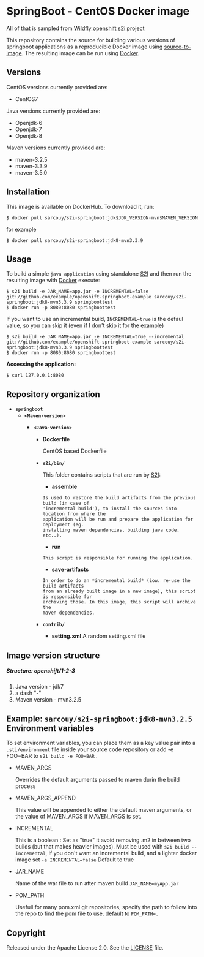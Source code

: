 SpringBoot - CentOS Docker image
========================================

All of that is sampled from [Wildfly openshift s2i project](https://github.com/openshift-s2i/s2i-wildfly)

This repository contains the source for building various versions of
springboot applications as a reproducible Docker image using
[source-to-image](https://github.com/openshift/source-to-image).
The resulting image can be run using [Docker](http://docker.io).

Versions
---------------
CentOS versions currently provided are:
* CentOS7

Java versions currently provided are:
* Openjdk-6
* Openjdk-7
* Openjdk-8

Maven versions currently provided are:
* maven-3.2.5
* maven-3.3.9
* maven-3.5.0

Installation
---------------

This image is available on DockerHub.  To download it, run:

```
$ docker pull sarcouy/s2i-springboot:jdk$JDK_VERSION-mvn$MAVEN_VERSION
```

for example

```
$ docker pull sarcouy/s2i-springboot:jdk8-mvn3.3.9 
```


Usage
---------------------
To build a simple `java application`
using standalone [S2I](https://github.com/openshift/source-to-image) and then run the
resulting image with [Docker](http://docker.io) execute:

```
$ s2i build -e JAR_NAME=app.jar -e INCREMENTAL=false git://github.com/example/openshift-springboot-example sarcouy/s2i-springboot:jdk8-mvn3.3.9 springboottest
$ docker run -p 8080:8080 springboottest
```

If you want to use an incremental build, `INCREMENTAL=true` is the defaul value, so you can skip it (even if I don't skip it for the example)

```
$ s2i build -e JAR_NAME=app.jar -e INCREMENTAL=true --incremental git://github.com/example/openshift-springboot-example sarcouy/s2i-springboot:jdk8-mvn3.3.9 springboottest
$ docker run -p 8080:8080 springboottest
```

**Accessing the application:**
```
$ curl 127.0.0.1:8080
```


Repository organization
------------------------
* **`springboot`**
    * **`<Maven-version>`**
        * **`<Java-version>`**

            * **Dockerfile**

                CentOS based Dockerfile

            * **`s2i/bin/`**

                This folder contains scripts that are run by [S2I](https://github.com/openshift/source-to-image):

                *   **assemble**

                  Is used to restore the build artifacts from the previous build (in case of
                  'incremental build'), to install the sources into location from where the
                  application will be run and prepare the application for deployment (eg.
                  installing maven dependencies, building java code, etc..).


                *   **run**

                  This script is responsible for running the application.

                *   **save-artifacts**

                  In order to do an *incremental build* (iow. re-use the build artifacts
                  from an already built image in a new image), this script is responsible for
                  archiving those. In this image, this script will archive the
                  maven dependencies.

            * **`contrib/`**

                * **setting.xml**
                    A random setting.xml file


Image version structure
------------------------
##### Structure: openshift/1-2-3

1. Java version - jdk7
2. a dash "-"
3. Maven version - mvn3.2.5

Example: `sarcouy/s2i-springboot:jdk8-mvn3.2.5`
Environment variables
---------------------
To set environment variables, you can place them as a key value pair into a `.sti/environment` 
file inside your source code repository or add -e FOO=BAR to `s2i build -e FOO=BAR` .

* MAVEN_ARGS

    Overrides the default arguments passed to maven durin the build process

* MAVEN_ARGS_APPEND

    This value will be appended to either the default maven arguments, or the value of MAVEN_ARGS if MAVEN_ARGS is set.

* INCREMENTAL

    This is a boolean :
    Set as "true" it avoid removing .m2 in between two builds (but that makes heavier images). Must be used with `s2i build --incremental`,
    If you don't want an incremental build, and a lighter docker image set `-e INCREMENTAL=false`
    Default to true 

* JAR_NAME

    Name of the war file to run after maven build `JAR_NAME=myApp.jar`

* POM_PATH

    Usefull for many pom.xml git repositories, specify the path to follow into the repo to find the pom file to use. default to `POM_PATH=.`

Copyright
--------------------

Released under the Apache License 2.0. See the [LICENSE](LICENSE) file.

